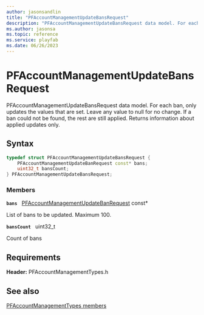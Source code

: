 ```yaml
---
author: jasonsandlin
title: "PFAccountManagementUpdateBansRequest"
description: "PFAccountManagementUpdateBansRequest data model. For each ban, only updates the values that are set. Leave any value to null for no change. If a ban could not be found, the rest are still applied. Returns information about applied updates only."
ms.author: jasonsa
ms.topic: reference
ms.service: playfab
ms.date: 06/26/2023
---
```


# PFAccountManagementUpdateBansRequest  

PFAccountManagementUpdateBansRequest data model. For each ban, only updates the values that are set. Leave any value to null for no change. If a ban could not be found, the rest are still applied. Returns information about applied updates only.  

## Syntax  
  
```cpp
typedef struct PFAccountManagementUpdateBansRequest {  
    PFAccountManagementUpdateBanRequest const* bans;  
    uint32_t bansCount;  
} PFAccountManagementUpdateBansRequest;  
```
  
### Members  
  
**`bans`** &nbsp; [PFAccountManagementUpdateBanRequest](pfaccountmanagementupdatebanrequest.md) const*  
  
List of bans to be updated. Maximum 100.
  
**`bansCount`** &nbsp; uint32_t  
  
Count of bans
  
  
## Requirements  
  
**Header:** PFAccountManagementTypes.h
  
## See also  
[PFAccountManagementTypes members](../pfaccountmanagementtypes_members.md)  

  
  
